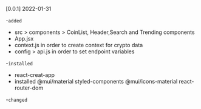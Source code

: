 

[0.0.1] 2022-01-31

-`added`
- src > components > CoinList, Header,Search and Trending components
- App.jsx
- context.js in order to create context for crypto data
- config > api.js in order to set endpoint variables

-`installed`
- react-creat-app 
- installed @mui/material styled-components @mui/icons-material react-router-dom

-`changed`